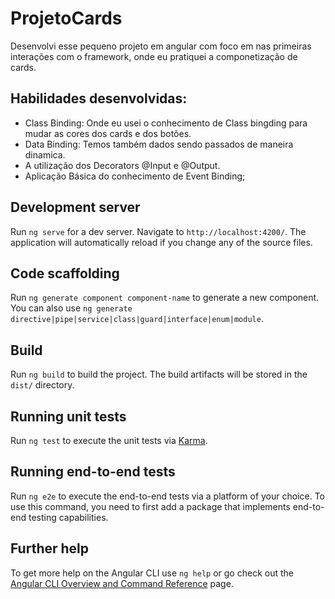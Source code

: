 # ProjetoCards

Desenvolvi esse pequeno projeto em angular com foco em nas primeiras interações com o framework, onde eu pratiquei a componetização de cards.

## Habilidades desenvolvidas:
  - Class Binding: Onde eu usei o conhecimento de Class bingding para mudar as cores dos cards e dos botões.
  - Data Binding: Temos também dados sendo passados de maneira dinamica.
  - A utilização dos Decorators @Input e @Output.
  - Aplicação Básica do conhecimento de Event Binding;

## Development server

Run `ng serve` for a dev server. Navigate to `http://localhost:4200/`. The application will automatically reload if you change any of the source files.

## Code scaffolding

Run `ng generate component component-name` to generate a new component. You can also use `ng generate directive|pipe|service|class|guard|interface|enum|module`.

## Build

Run `ng build` to build the project. The build artifacts will be stored in the `dist/` directory.

## Running unit tests

Run `ng test` to execute the unit tests via [Karma](https://karma-runner.github.io).

## Running end-to-end tests

Run `ng e2e` to execute the end-to-end tests via a platform of your choice. To use this command, you need to first add a package that implements end-to-end testing capabilities.

## Further help

To get more help on the Angular CLI use `ng help` or go check out the [Angular CLI Overview and Command Reference](https://angular.io/cli) page.
